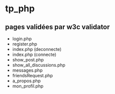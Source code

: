 # tp_php

## pages validées par w3c validator

-   login.php
-   register.php 
-   index.php (deconnecte)
-   index.php (connecte)
-   show_post.php
-   show_all_discussions.php 
-   messages.php 
-   friendsRequest.php 
-   a_propos.php 
-   mon_profil.php